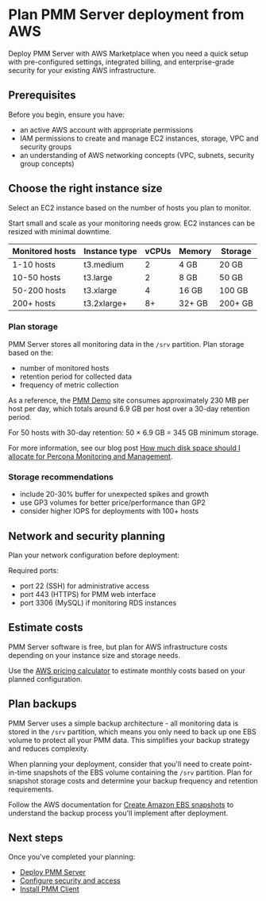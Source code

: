 # Plan PMM Server deployment from AWS

Deploy PMM Server with AWS Marketplace when you need a quick setup with pre-configured settings, integrated billing, and enterprise-grade security for your existing AWS infrastructure.

## Prerequisites

Before you begin, ensure you have:

- an active AWS account with appropriate permissions
- IAM permissions to create and manage EC2 instances, storage, VPC and security groups
- an understanding of AWS networking concepts (VPC, subnets, security group concepts)

## Choose the right instance size

Select an EC2 instance based on the number of hosts you plan to monitor. 

Start small and scale as your monitoring needs grow. EC2 instances can be resized with minimal downtime.

| Monitored hosts | Instance type | vCPUs | Memory | Storage |
|----------------|---------------|-------|--------|---------|
| 1-10 hosts     | t3.medium     | 2     | 4 GB   | 20 GB   |
| 10-50 hosts    | t3.large      | 2     | 8 GB   | 50 GB   |
| 50-200 hosts   | t3.xlarge     | 4     | 16 GB  | 100 GB  |
| 200+ hosts     | t3.2xlarge+   | 8+    | 32+ GB | 200+ GB |

### Plan storage 

PMM Server stores all monitoring data in the `/srv` partition. Plan storage based on the:

- number of monitored hosts
- retention period for collected data
- frequency of metric collection

As a reference, the [PMM Demo](https://pmmdemo.percona.com/) site consumes approximately 230 MB per host per day, which totals around 6.9 GB per host over a 30-day retention period.

For 50 hosts with 30-day retention: 50 × 6.9 GB = 345 GB minimum storage. 

For more information, see our blog post [How much disk space should I allocate for Percona Monitoring and Management](https://www.percona.com/blog/2017/05/04/how-much-disk-space-should-i-allocate-for-percona-monitoring-and-management/).

### Storage recommendations

- include 20-30% buffer for unexpected spikes and growth
- use GP3 volumes for better price/performance than GP2
- consider higher IOPS for deployments with 100+ hosts

## Network and security planning

Plan your network configuration before deployment:

Required ports:
- port 22 (SSH) for administrative access
- port 443 (HTTPS) for PMM web interface
- port 3306 (MySQL) if monitoring RDS instances

## Estimate costs

PMM Server software is free, but plan for AWS infrastructure costs depending on your instance size and storage needs.

Use the [AWS pricing calculator](https://calculator.aws/#/) to estimate monthly costs based on your planned configuration.

## Plan backups

PMM Server uses a simple backup architecture - all monitoring data is stored in the `/srv` partition, which means you only need to back up one EBS volume to protect all your PMM data. This simplifies your backup strategy and reduces complexity.

When planning your deployment, consider that you'll need to create point-in-time snapshots of the EBS volume containing the `/srv` partition. Plan for snapshot storage costs and determine your backup frequency and retention requirements.

Follow the AWS documentation for [Create Amazon EBS snapshots](https://docs.aws.amazon.com/AWSEC2/latest/UserGuide/ebs-creating-snapshot.html) to understand the backup process you'll implement after deployment.

## Next steps

Once you've completed your planning:

- [Deploy PMM Server](../aws/deploy_aws.md) 
- [Configure security and access](../aws/configure_aws.md) 
- [Install PMM Client](../../../install-pmm-client/index.md)